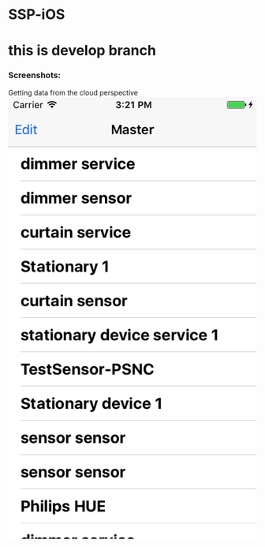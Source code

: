 # SSP-iOS
# this is develop branch

### Screenshots:

Getting data from the cloud perspective
![Screenshot Crude List](/Screenshots/crudeList.png)
